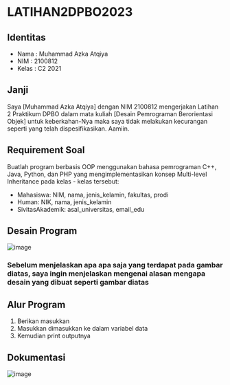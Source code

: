 # LATIHAN2DPBO2023
## Identitas
- Nama  : Muhammad Azka Atqiya
- NIM   : 2100812
- Kelas : C2 2021

## Janji
Saya [Muhammad Azka Atqiya] dengan NIM 2100812 mengerjakan Latihan 2 Praktikum DPBO dalam mata kuliah [Desain Pemrograman Berorientasi Objek] untuk keberkahan-Nya maka saya tidak melakukan kecurangan seperti yang telah dispesifikasikan. Aamiin.

## Requirement Soal
Buatlah program berbasis OOP menggunakan bahasa pemrograman C++, Java, Python, dan PHP yang mengimplementasikan konsep Multi-level Inheritance  pada kelas - kelas tersebut:
- Mahasiswa: NIM, nama, jenis_kelamin, fakultas, prodi
- Human: NIK, nama, jenis_kelamin
- SivitasAkademik: asal_universitas, email_edu

## Desain Program 
![image](https://user-images.githubusercontent.com/90915678/220288425-5ab4eb07-9c60-48d4-9d71-f7cb1e1d6ae9.png)
### Sebelum menjelaskan apa apa saja yang terdapat pada gambar diatas, saya ingin menjelaskan mengenai alasan mengapa desain yang dibuat seperti gambar diatas


## Alur Program
1. Berikan masukkan 
2. Masukkan dimasukkan ke dalam variabel data
3. Kemudian print outputnya

## Dokumentasi
![image](https://user-images.githubusercontent.com/90915678/220280421-9ae89723-72a2-4cd7-b9a8-64ac6ecf549f.png)
